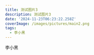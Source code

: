 ```yaml
---
title: 测试图片3
description: 测试图片3
date: '2024-11-23T06:23:22.258Z'
coverImage: /images/pictures/main2.png
tags:
  - 李小黑
---
```

李小黑
